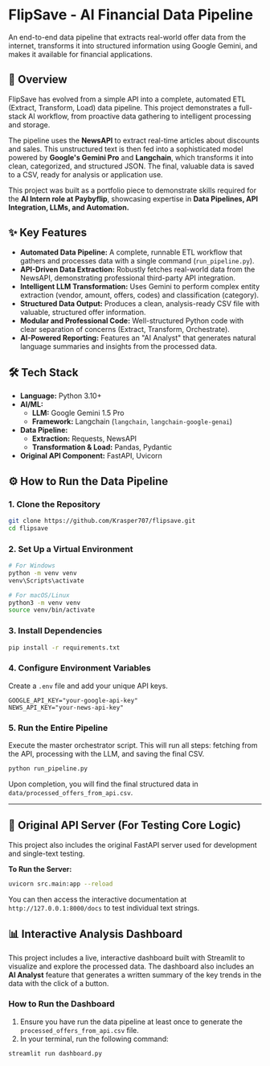 # FlipSave - AI Financial Data Pipeline

An end-to-end data pipeline that extracts real-world offer data from the internet, transforms it into structured information using Google Gemini, and makes it available for financial applications.

## 🚀 Overview

FlipSave has evolved from a simple API into a complete, automated ETL (Extract, Transform, Load) data pipeline. This project demonstrates a full-stack AI workflow, from proactive data gathering to intelligent processing and storage.

The pipeline uses the **NewsAPI** to extract real-time articles about discounts and sales. This unstructured text is then fed into a sophisticated model powered by **Google's Gemini Pro** and **Langchain**, which transforms it into clean, categorized, and structured JSON. The final, valuable data is saved to a CSV, ready for analysis or application use.

This project was built as a portfolio piece to demonstrate skills required for the **AI Intern role at Paybyflip**, showcasing expertise in **Data Pipelines, API Integration, LLMs, and Automation.**

## ✨ Key Features

- **Automated Data Pipeline:** A complete, runnable ETL workflow that gathers and processes data with a single command (`run_pipeline.py`).
- **API-Driven Data Extraction:** Robustly fetches real-world data from the NewsAPI, demonstrating professional third-party API integration.
- **Intelligent LLM Transformation:** Uses Gemini to perform complex entity extraction (vendor, amount, offers, codes) and classification (category).
- **Structured Data Output:** Produces a clean, analysis-ready CSV file with valuable, structured offer information.
- **Modular and Professional Code:** Well-structured Python code with clear separation of concerns (Extract, Transform, Orchestrate).
- **AI-Powered Reporting:** Features an "AI Analyst" that generates natural language summaries and insights from the processed data.

## 🛠️ Tech Stack

- **Language:** Python 3.10+
- **AI/ML:**
  - **LLM:** Google Gemini 1.5 Pro
  - **Framework:** Langchain (`langchain`, `langchain-google-genai`)
- **Data Pipeline:**
  - **Extraction:** Requests, NewsAPI
  - **Transformation & Load:** Pandas, Pydantic
- **Original API Component:** FastAPI, Uvicorn

## ⚙️ How to Run the Data Pipeline

### 1. Clone the Repository

```bash
git clone https://github.com/Krasper707/flipsave.git
cd flipsave
```

### 2. Set Up a Virtual Environment

```bash
# For Windows
python -m venv venv
venv\Scripts\activate

# For macOS/Linux
python3 -m venv venv
source venv/bin/activate
```

### 3. Install Dependencies

```bash
pip install -r requirements.txt
```

### 4. Configure Environment Variables

Create a `.env` file and add your unique API keys.

```env
GOOGLE_API_KEY="your-google-api-key"
NEWS_API_KEY="your-news-api-key"
```

### 5. Run the Entire Pipeline

Execute the master orchestrator script. This will run all steps: fetching from the API, processing with the LLM, and saving the final CSV.

```bash
python run_pipeline.py
```

Upon completion, you will find the final structured data in `data/processed_offers_from_api.csv`.

---

## 🔬 Original API Server (For Testing Core Logic)

This project also includes the original FastAPI server used for development and single-text testing.

**To Run the Server:**

```bash
uvicorn src.main:app --reload
```

You can then access the interactive documentation at `http://127.0.0.1:8000/docs` to test individual text strings.

## 📊 Interactive Analysis Dashboard

This project includes a live, interactive dashboard built with Streamlit to visualize and explore the processed data. The dashboard also includes an **AI Analyst** feature that generates a written summary of the key trends in the data with the click of a button.

### How to Run the Dashboard

1. Ensure you have run the data pipeline at least once to generate the `processed_offers_from_api.csv` file.
2. In your terminal, run the following command:

```bash
streamlit run dashboard.py
```
